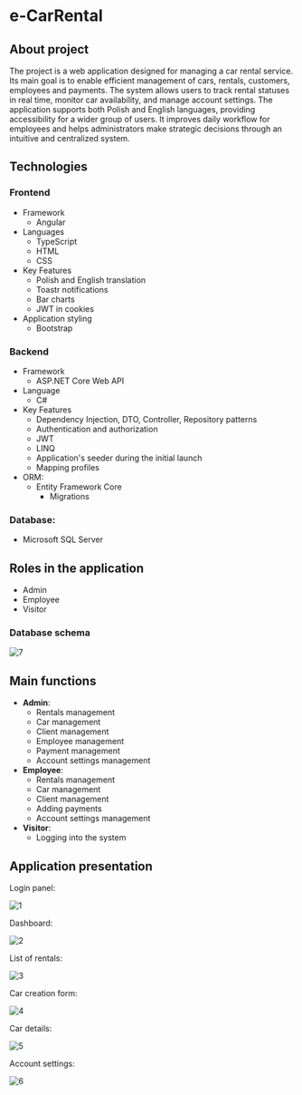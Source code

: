 # e-CarRental

## About project
The project is a web application designed for managing a car rental service. Its main goal is to enable efficient management of cars, rentals, customers, employees and payments. The system allows users to track rental statuses in real time, monitor car availability, and manage account settings. The application supports both Polish and English languages, providing accessibility for a wider group of users. It improves daily workflow for employees and helps administrators make strategic decisions through an intuitive and centralized system.

## Technologies
### Frontend
- Framework
    - Angular
- Languages
    - TypeScript
    - HTML
    - CSS
- Key Features
    - Polish and English translation
    - Toastr notifications
    - Bar charts
    - JWT in cookies
- Application styling
    - Bootstrap

### Backend
- Framework
    - ASP.NET Core Web API
- Language
    - C#
- Key Features
    - Dependency Injection, DTO, Controller, Repository patterns
    - Authentication and authorization
    - JWT
    - LINQ
    - Application's seeder during the initial launch
    - Mapping profiles
- ORM:
    - Entity Framework Core
        - Migrations

### Database:
- Microsoft SQL Server

## Roles in the application
- Admin
- Employee
- Visitor

### Database schema

![7](img/7.png)

## Main functions
- **Admin**:
    - Rentals management
    - Car management
    - Client management
    - Employee management
    - Payment management
    - Account settings management
- **Employee**:
    - Rentals management
    - Car management
    - Client management
    - Adding payments
    - Account settings management
- **Visitor**:
    - Logging into the system

## Application presentation
Login panel:

![1](img/1.png)

Dashboard:

![2](img/2.png)

List of rentals:

![3](img/3.png)

Car creation form:

![4](img/4.png)

Car details:

![5](img/5.png)

Account settings:

![6](img/6.png)
